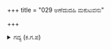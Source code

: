 +++
title = "029 ಅಣೆದುದಹಿ ಮಕುಟವನು"

+++

<details><summary>ಗದ್ಯ (ಕ.ಗ.ಪ) </summary>

29. ಸರ್ಪಾಸ್ತ್ರ ಅರ್ಜುನನ ಕಿರೀಟವನ್ನು ಹೊಡೆಯಿತು. ಒಂದು ನಿಮಿಷದಲ್ಲಿ ನಕ್ಷತ್ರಗಳ ಸಮೂಹದ ಮಧ್ಯದಲ್ಲಿರುವ ಚಂದ್ರನನ್ನು ಅಪ್ಪಳಿಸಿ, ನುಂಗುವ ರಾಹುವಿನ ರೀತಿಯಾಯಿತು. ಕಿರೀಟಕ್ಕೆ ಹಾಕಿದ್ದ ಮುತ್ತಿನ ಜೋಡಣೆಗಳ ಕುಣಿಕೆಗಳು ಮುರಿದುಹೋದವು. ವಜ್ರಮಾಣಿಕ್ಯ ಮೊದಲಾದ ಶ್ರೇಷ್ಠ ಮಣಿಗಳು, ರಕ್ತ ಮಿದುಳುಗಳು ತಲೆಯಿಂದ ಜೊತೆಜೊತೆಯಾಗಿ ಹೊರಬಂದಂತೆ ಬೇರೆಯಾದವು.
</details>
